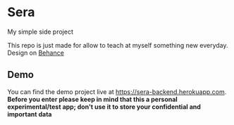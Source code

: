 # Sera
My simple side project

This repo is just made for allow to teach at myself something new everyday.
Design on [Behance](https://www.behance.net/gallery/50319437/TODO-WebApp)

## Demo
You can find the demo project live at https://sera-backend.herokuapp.com.
**Before you enter please keep in mind that this a personal experimental/test app; don't use it to store your confidential and important data**